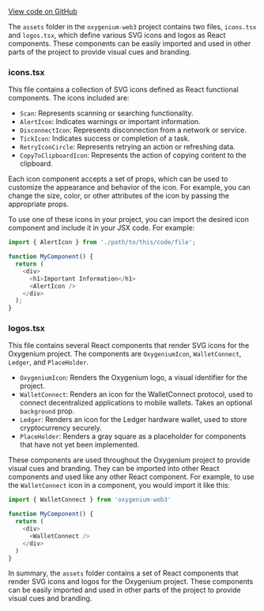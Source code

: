 [View code on GitHub](https://github.com/oxygenium/oxygenium-web3/.autodoc/docs/json/packages/web3-react/src/assets)

The `assets` folder in the `oxygenium-web3` project contains two files, `icons.tsx` and `logos.tsx`, which define various SVG icons and logos as React components. These components can be easily imported and used in other parts of the project to provide visual cues and branding.

### icons.tsx

This file contains a collection of SVG icons defined as React functional components. The icons included are:

- `Scan`: Represents scanning or searching functionality.
- `AlertIcon`: Indicates warnings or important information.
- `DisconnectIcon`: Represents disconnection from a network or service.
- `TickIcon`: Indicates success or completion of a task.
- `RetryIconCircle`: Represents retrying an action or refreshing data.
- `CopyToClipboardIcon`: Represents the action of copying content to the clipboard.

Each icon component accepts a set of props, which can be used to customize the appearance and behavior of the icon. For example, you can change the size, color, or other attributes of the icon by passing the appropriate props.

To use one of these icons in your project, you can import the desired icon component and include it in your JSX code. For example:

```javascript
import { AlertIcon } from './path/to/this/code/file';

function MyComponent() {
  return (
    <div>
      <h1>Important Information</h1>
      <AlertIcon />
    </div>
  );
}
```

### logos.tsx

This file contains several React components that render SVG icons for the Oxygenium project. The components are `OxygeniumIcon`, `WalletConnect`, `Ledger`, and `PlaceHolder`.

- `OxygeniumIcon`: Renders the Oxygenium logo, a visual identifier for the project.
- `WalletConnect`: Renders an icon for the WalletConnect protocol, used to connect decentralized applications to mobile wallets. Takes an optional `background` prop.
- `Ledger`: Renders an icon for the Ledger hardware wallet, used to store cryptocurrency securely.
- `PlaceHolder`: Renders a gray square as a placeholder for components that have not yet been implemented.

These components are used throughout the Oxygenium project to provide visual cues and branding. They can be imported into other React components and used like any other React component. For example, to use the `WalletConnect` icon in a component, you would import it like this:

```javascript
import { WalletConnect } from 'oxygenium-web3'

function MyComponent() {
  return (
    <div>
      <WalletConnect />
    </div>
  )
}
```

In summary, the `assets` folder contains a set of React components that render SVG icons and logos for the Oxygenium project. These components can be easily imported and used in other parts of the project to provide visual cues and branding.
